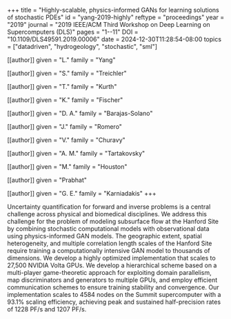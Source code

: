 +++
title   = "Highly-scalable, physics-informed GANs for learning solutions of stochastic PDEs"
id      = "yang-2019-highly"
reftype = "proceedings"
year    = "2019"
journal = "2019 IEEE/ACM Third Workshop on Deep Learning on Supercomputers (DLS)"
pages   = "1--11"
DOI     = "10.1109/DLS49591.2019.00006"
date    = 2024-12-30T11:28:54-08:00
topics  = ["datadriven", "hydrogeology", "stochastic", "sml"]

[[author]]
	given = "L."
	family = "Yang"
	
[[author]]
	given = "S."
	family = "Treichler"
	
[[author]]
	given = "T."
	family = "Kurth"
	
[[author]]
	given = "K."
	family = "Fischer"

[[author]]
	given = "D. A."
	family = "Barajas-Solano"

[[author]]
	given = "J."
	family = "Romero"

[[author]]
	given = "V."
	family = "Churavy"

[[author]]
	given = "A. M."
	family = "Tartakovsky"
	
[[author]]
	given = "M."
	family = "Houston"

[[author]]
	given = "Prabhat"

[[author]]
	given = "G. E."
	family = "Karniadakis"
+++

Uncertainty quantification for forward and inverse problems is a central challenge across physical and biomedical disciplines. We address this challenge for the problem of modeling subsurface flow at the Hanford Site by combining stochastic computational models with observational data using physics-informed GAN models. The geographic extent, spatial heterogeneity, and multiple correlation length scales of the Hanford Site require training a computationally intensive GAN model to thousands of dimensions. We develop a highly optimized implementation that scales to 27,500 NVIDIA Volta GPUs. We develop a hierarchical scheme based on a multi-player game-theoretic approach for exploiting domain parallelism, map discriminators and generators to multiple GPUs, and employ efficient communication schemes to ensure training stability and convergence. Our implementation scales to 4584 nodes on the Summit supercomputer with a 93.1% scaling efficiency, achieving peak and sustained half-precision rates of 1228 PF/s and 1207 PF/s.

